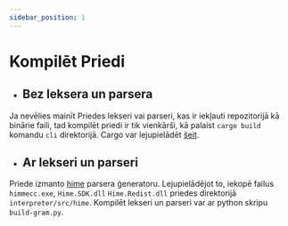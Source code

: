 ```yaml
---
sidebar_position: 1
---
```


# Kompilēt Priedi

- ## Bez leksera un parsera

Ja nevēlies mainīt Priedes lekseri vai parseri, kas ir iekļauti repozitorijā kā binārie faili, tad kompilēt priedi ir tik vienkārši, kā palaist `cargo build` komandu `cli` direktorijā. Cargo var lejupielādēt [šeit](https://www.rust-lang.org/tools/install).

- ## Ar lekseri un parseri

Priede izmanto [hime](https://cenotelie.fr/projects/hime) parsera ģeneratoru. Lejupielādējot to, iekopē failus `himmecc.exe`, `Hime.SDK.dll` `Hime.Redist.dll` priedes direktorijā `interpreter/src/hime`. Kompilēt lekseri un parseri var ar python skripu `build-gram.py`.
